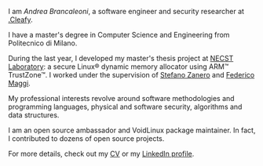 I am *Andrea Brancaleoni*, a software engineer and security researcher at [.Cleafy](http://cleafy.com).

I have a master's degree in Computer Science and Engineering from Politecnico di Milano.

During the last year, I developed my master's thesis project at [NECST Laboratory](http://necst.it/): a secure Linux® dynamic memory allocator using ARM™ TrustZone™. I worked under the supervision of [Stefano Zanero](http://home.deib.polimi.it/zanero/eng/) and [Federico Maggi](https://maggi.cc/).

My professional interests revolve around software methodologies and programming languages, physical and software security, algorithms and data structures.

I am an open source ambassador and VoidLinux package maintainer.
In fact, I contributed to dozens of open source projects.

For more details, check out my [CV](https://github.com/thypon/thypon.github.io/raw/master/cv.pdf) or my [LinkedIn profile](https://www.linkedin.com/in/andrea-brancaleoni-36252a66/).

<style>
	.btn-github {
		display: none;
	}
</style>

